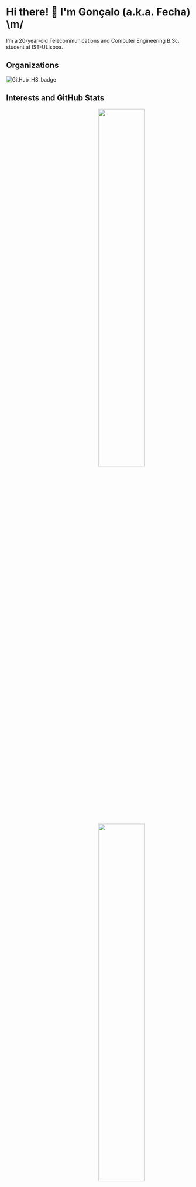 # Hi there! 👋 I'm Gonçalo (a.k.a. Fecha) \m/

I’m a 20-year-old Telecommunications and Computer Engineering B.Sc. student at IST-ULisboa.

## Organizations

![GitHub_HS_badge](https://img.shields.io/static/v1?label=&message=HackerSchool&style=plastic&color=6BBA75&logo=data:image/png;base64,iVBORw0KGgoAAAANSUhEUgAAAA4AAAAOCAYAAAAfSC3RAAAAAXNSR0IArs4c6QAAAARnQU1BAACxjwv8YQUAAAAJcEhZcwAADsMAAA7DAcdvqGQAAAAZdEVYdFNvZnR3YXJlAHBhaW50Lm5ldCA0LjAuMjHxIGmVAAAAdklEQVQ4T2PI3lX6nxxMHY0+lYEokiCcti4fQwyEUTRqaqj/9yz0RVEA0ggSRxYDYQyN6IpgGtHFqasxZXUOHCcDMdEakdkg7F3qDxeHYbxOhfFB2C3HCy4OwgT9iKwZWRxFIwijK4CJEdSIC5OtER2TqbH0PwCeFtOXtCYKAQAAAABJRU5ErkJggg==)

## Interests and GitHub Stats

<a href="https://github.com/F3cha">
	<img align="right" width="50%" src="https://github-readme-stats.vercel.app/api?username=F3cha&show_icons=true&cache_seconds=1800&bg_color=000000&icon_color=CD0000&title_color=CD0000&text_color=f2f2f2">
	<img align="right" width="50%" src="https://github-readme-streak-stats.herokuapp.com/?user=F3cha&currStreakLabel=f2f2f2&sideLabels=CD0000&currStreakNum=caf6bb&sideNums=f2f2f2&dates=f2f2f2ring=CD0000&fire=CD0000&stroke=f2f2f2&background=000000">
	<img align="right" width="50%" src="https://github-readme-stats.vercel.app/api/top-langs/?username=F3cha&layout=compact&cache_seconds=1800&bg_color=000000&title_color=CD0000&text_color=f2f2f2&langs_count=16" />
</a>
